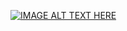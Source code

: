 [![IMAGE ALT TEXT HERE](https://img.youtube.com/vi/Ru5iuL0mPUo/0.jpg)](https://www.youtube.com/watch?v=Ru5iuL0mPUo)
